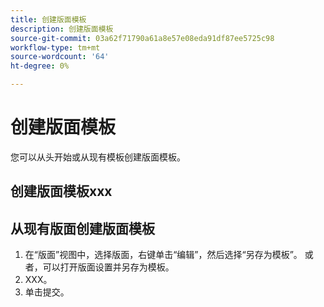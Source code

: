 ```yaml
---
title: 创建版面模板
description: 创建版面模板
source-git-commit: 03a62f71790a61a8e57e08eda91df87ee5725c98
workflow-type: tm+mt
source-wordcount: '64'
ht-degree: 0%

---
```



# 创建版面模板

您可以从头开始或从现有模板创建版面模板。

## 创建版面模板xxx

## 从现有版面创建版面模板

1. 在“版面”视图中，选择版面，右键单击“编辑”，然后选择“另存为模板”。  或者，可以打开版面设置并另存为模板。
1. XXX。
1. 单击提交。
